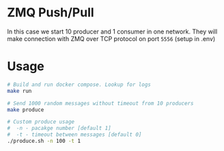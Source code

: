 # ZMQ Push/Pull

In this case we start 10 producer and 1 consumer in one network. They will make connection with ZMQ
over TCP protocol on port `5556` (setup in .env)

# Usage
```bash
# Build and run docker compose. Lookup for logs
make run
```
```bash
# Send 1000 random messages without timeout from 10 producers
make produce
```

```bash
# Custom produce usage
#  -n - pacakge number [default 1]
#  -t - timeout between messages [default 0]
./produce.sh -n 100 -t 1
```
